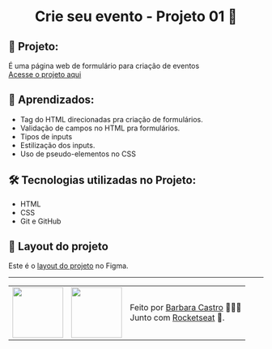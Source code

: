 <h1 align="center">Crie seu evento - Projeto 01 🚀</h1>
<h2>📝 Projeto:</h2>
<p>
  É uma página web de formulário para criação de eventos
  </br>
  <a href="https://6455c6e69d0f6747b71f22ea--splendid-sundae-002a9b.netlify.app/">
    Acesse o projeto aqui
  </a>
</p>
 
<h2>🤯 Aprendizados:</h2>
<ul>
  <li>Tag do HTML direcionadas pra criação de formulários.</li>
  <li>Validação de campos no HTML pra formulários.</li>
  <li>Tipos de inputs</li>
  <li>Estilização dos inputs.</li>
  <li>Uso de pseudo-elementos no CSS</li>
</ul>

<h2>🛠 Tecnologias utilizadas no Projeto:</h2>
<ul>
  <li>HTML</li>
  <li>CSS</li>
  <li>Git e GitHub</li>
</ul>

<h2>🎨 Layout do projeto</h2>
<p>
  Este é o <a href="https://www.figma.com/file/awKo2fqYRJgD3QhK0AQsfg/Explorer-Stage-03-Projeto-01-(Copy)?type=design&node-id=0-1&t=fnAU9AUOp2jbk8tE-0">layout do projeto</a> no Figma.
</p>

---

<table align="center">
  <tr>
    <td>
      <img src="https://github.com/barbcastro.png" width="100px" />
    </td>
    <td>
      <img src="https://github.com/rocketseat-education.png" width="100px" />
    </td>
    <td>
      Feito por <a href="https://github.com/barbcastro">Barbara Castro</a> 🙋🏽‍♀️
      <br> Junto com <a href="https://rocketseat.com.br">Rocketseat</a> 🚀.
    </td>
  </tr>
</table>
